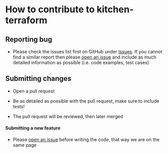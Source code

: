# How to contribute to kitchen-terraform

## **Reporting bug**

* Please check the issues list first on GitHub under [Issues]. If you cannot find a similar report then please [open an issue] and include as much detailed information as possible (i.e. code examples, test cases)

[Issues]: https://github.com/newcontext/kitchen-terraform/issues

## **Submitting changes**

* Open a pull request

* Be as detailed as possible with the pull request, make sure to include tests!

* The pull request will be reviewed, then later merged

#### **Submitting a new feature**

* Please [open an issue] before writing the code, that way we are on the same page

[Email us]: mailto:kitchen-terraform@newcontext.com
[submitting changes process]: CONTRIBUTING.md#user-content-submitting-changes
[open an issue]: https://github.com/newcontext/kitchen-terraform/issues/new

